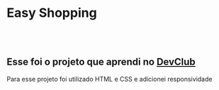 <h1>Easy Shopping</h1>
<br>
<br>
<h2>Esse foi o projeto que aprendi no <a href="https://rodolfomori.com.br/devclub">DevClub</a></h2>

<p>Para esse projeto foi utilizado HTML e CSS e adicionei responsividade</p>
